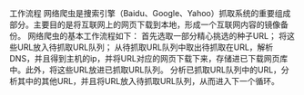 工作流程
网络爬虫是捜索引擎（Baidu、Google、Yahoo）抓取系统的重要组成部分。主要目的是将互联网上的网页下载到本地，形成一个互联网内容的镜像备份。
网络爬虫的基本工作流程如下：
首先选取一部分精心挑选的种子URL；
将这些URL放入待抓取URL队列；
从待抓取URL队列中取出待抓取在URL，解析DNS，并且得到主机的ip，并将URL对应的网页下载下来，存储进已下载网页库中。此外，将这些URL放进已抓取URL队列。
分析已抓取URL队列中的URL，分析其中的其他URL，并且将URL放入待抓取URL队列，从而进入下一个循环。